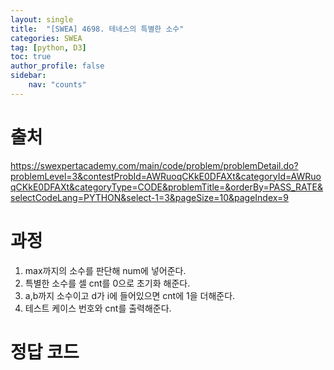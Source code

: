```yaml
---
layout: single
title:  "[SWEA] 4698. 테네스의 특별한 소수"
categories: SWEA
tag: [python, D3]
toc: true
author_profile: false
sidebar:
    nav: "counts"
---
```


# 출처
<https://swexpertacademy.com/main/code/problem/problemDetail.do?problemLevel=3&contestProbId=AWRuoqCKkE0DFAXt&categoryId=AWRuoqCKkE0DFAXt&categoryType=CODE&problemTitle=&orderBy=PASS_RATE&selectCodeLang=PYTHON&select-1=3&pageSize=10&pageIndex=9>


  
  
# 과정
1. max까지의 소수를 판단해 num에 넣어준다.
2. 특별한 소수를 셀 cnt를 0으로 초기화 해준다.
3. a,b까지 소수이고 d가 i에 들어있으면 cnt에 1을 더해준다.
4. 테스트 케이스 번호와 cnt를 출력해준다.


  




# 정답 코드
<script src="https://gist.github.com/kghees/79b85bb3e072c448adca1ba1efca2fca.js"></script>
      